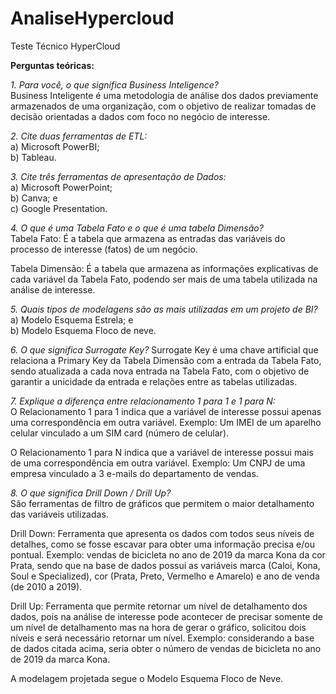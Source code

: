 # AnaliseHypercloud
Teste Técnico HyperCloud


<b>Perguntas teóricas:</b>

<i>1. Para você, o que significa Business Inteligence? </i> <br>
Business Inteligente é uma metodologia de análise dos dados previamente armazenados de uma organização, com o objetivo de realizar tomadas de decisão orientadas a dados com foco no negócio de interesse.
  

<i>2. Cite duas ferramentas de ETL: </i> <br>
a) Microsoft PowerBI; <br>
b) Tableau.



<i>3. Cite três ferramentas de apresentação de Dados:</i> <br>
a) Microsoft PowerPoint; <br>
b) Canva; e <br>
c) Google Presentation.


<i>4. O que é uma Tabela Fato e o que é uma tabela Dimensão?</i> <br>
Tabela Fato: É a tabela que armazena as entradas das variáveis do processo de interesse (fatos) de um negócio. <br>

Tabela Dimensão: É a tabela que armazena as informações explicativas de cada variável da Tabela Fato, podendo ser mais de uma tabela utilizada na análise de interesse.


<i>5. Quais tipos de modelagens são as mais utilizadas em um projeto de BI?</i> <br>
a) Modelo Esquema Estrela; e <br>
b) Modelo Esquema Floco de neve.


<i>6. O que significa Surrogate Key? </i> 
Surrogate Key é uma chave artificial que relaciona a Primary Key da Tabela Dimensão com a entrada da Tabela Fato, sendo atualizada a cada nova entrada na Tabela Fato, com o objetivo de garantir a unicidade da entrada e relações entre as tabelas utilizadas.


<i>7. Explique a diferença entre relacionamento 1 para 1 e 1 para N: </i> <br>
O Relacionamento 1 para 1 indica que a variável de interesse possui apenas uma correspondência em outra variável. Exemplo: Um IMEI de um aparelho celular vinculado a um SIM card (número de celular). <br>

O Relacionamento 1 para N indica que a variável de interesse possui mais de uma correspondência em outra variável. Exemplo: Um CNPJ de uma empresa vinculado a 3 e-mails do departamento de vendas. 


<i>8. O que significa Drill Down / Drill Up? </i> <br>
São ferramentas de filtro de gráficos que permitem o maior detalhamento das variáveis utilizadas. <br>

Drill Down: Ferramenta que apresenta os dados com todos seus níveis de detalhes, como se fosse escavar para obter uma informação precisa e/ou pontual. Exemplo: vendas de bicicleta no ano de 2019 da marca Kona da cor Prata, sendo que na base de dados possui as variáveis marca (Caloi, Kona, Soul e Specialized), cor (Prata, Preto, Vermelho e Amarelo) e ano de venda (de 2010 a 2019). <br>

Drill Up: Ferramenta que permite retornar um nível de detalhamento dos dados, pois na análise de interesse pode acontecer de precisar somente de um nível de detalhamento mas na hora de gerar o gráfico, solicitou dois níveis e será necessário retornar um nível. Exemplo: considerando a base de dados citada acima, seria obter o número de vendas de bicicleta no ano de 2019 da marca Kona. <br>


A modelagem projetada segue o Modelo Esquema Floco de Neve.
